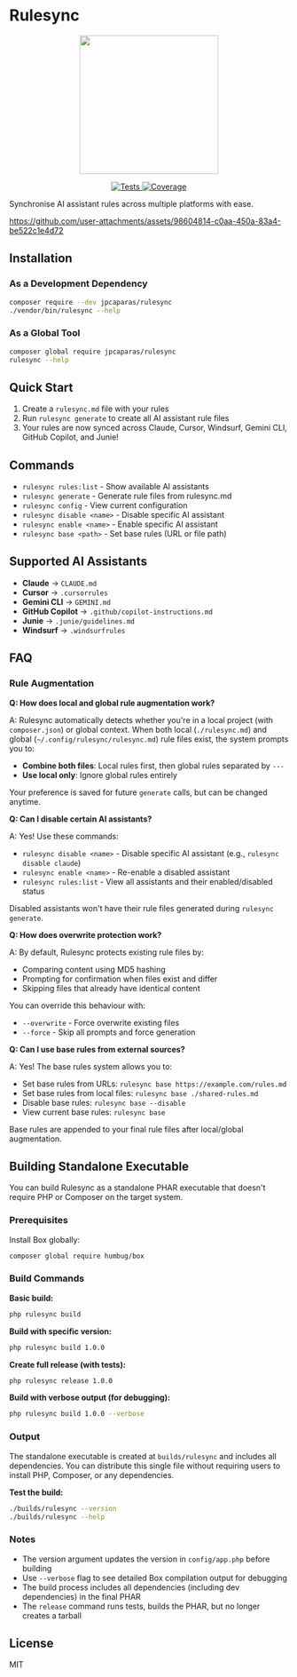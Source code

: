 # Rulesync

<p align="center">
    <img src="https://github.com/user-attachments/assets/307c2333-d2a0-449d-a5a8-50919e66746d" width="250" />
</p>

<p align="center">
    <a href="https://github.com/jpcaparas/rulesync/actions/workflows/tests.yml">
        <img src="https://github.com/jpcaparas/rulesync/actions/workflows/tests.yml/badge.svg" alt="Tests">
    </a>
    <a href="https://codecov.io/gh/jpcaparas/rulesync">
        <img src="https://codecov.io/gh/jpcaparas/rulesync/branch/main/graph/badge.svg" alt="Coverage">
    </a>
</p>

Synchronise AI assistant rules across multiple platforms with ease.

https://github.com/user-attachments/assets/98604814-c0aa-450a-83a4-be522c1e4d72

## Installation

### As a Development Dependency

```bash
composer require --dev jpcaparas/rulesync
./vendor/bin/rulesync --help
```

### As a Global Tool

```bash
composer global require jpcaparas/rulesync
rulesync --help
```

## Quick Start

1. Create a `rulesync.md` file with your rules
2. Run `rulesync generate` to create all AI assistant rule files
3. Your rules are now synced across Claude, Cursor, Windsurf, Gemini CLI, GitHub Copilot, and Junie!

## Commands

- `rulesync rules:list` - Show available AI assistants
- `rulesync generate` - Generate rule files from rulesync.md
- `rulesync config` - View current configuration
- `rulesync disable <name>` - Disable specific AI assistant
- `rulesync enable <name>` - Enable specific AI assistant
- `rulesync base <path>` - Set base rules (URL or file path)

## Supported AI Assistants

- **Claude** → `CLAUDE.md`
- **Cursor** → `.cursorrules`
- **Gemini CLI** → `GEMINI.md`
- **GitHub Copilot** → `.github/copilot-instructions.md`
- **Junie** → `.junie/guidelines.md`
- **Windsurf** → `.windsurfrules`

## FAQ

### Rule Augmentation

**Q: How does local and global rule augmentation work?**

A: Rulesync automatically detects whether you're in a local project (with `composer.json`) or global context. When both local (`./rulesync.md`) and global (`~/.config/rulesync/rulesync.md`) rule files exist, the system prompts you to:
- **Combine both files**: Local rules first, then global rules separated by `---`
- **Use local only**: Ignore global rules entirely

Your preference is saved for future `generate` calls, but can be changed anytime.

**Q: Can I disable certain AI assistants?**

A: Yes! Use these commands:
- `rulesync disable <name>` - Disable specific AI assistant (e.g., `rulesync disable claude`)
- `rulesync enable <name>` - Re-enable a disabled assistant
- `rulesync rules:list` - View all assistants and their enabled/disabled status

Disabled assistants won't have their rule files generated during `rulesync generate`.

**Q: How does overwrite protection work?**

A: By default, Rulesync protects existing rule files by:
- Comparing content using MD5 hashing
- Prompting for confirmation when files exist and differ
- Skipping files that already have identical content

You can override this behaviour with:
- `--overwrite` - Force overwrite existing files
- `--force` - Skip all prompts and force generation

**Q: Can I use base rules from external sources?**

A: Yes! The base rules system allows you to:
- Set base rules from URLs: `rulesync base https://example.com/rules.md`
- Set base rules from local files: `rulesync base ./shared-rules.md`
- Disable base rules: `rulesync base --disable`
- View current base rules: `rulesync base`

Base rules are appended to your final rule files after local/global augmentation.

## Building Standalone Executable

You can build Rulesync as a standalone PHAR executable that doesn't require PHP or Composer on the target system.

### Prerequisites

Install Box globally:
```bash
composer global require humbug/box
```

### Build Commands

**Basic build:**
```bash
php rulesync build
```

**Build with specific version:**
```bash
php rulesync build 1.0.0
```

**Create full release (with tests):**
```bash
php rulesync release 1.0.0
```

**Build with verbose output (for debugging):**
```bash
php rulesync build 1.0.0 --verbose
```

### Output

The standalone executable is created at `builds/rulesync` and includes all dependencies. You can distribute this single file without requiring users to install PHP, Composer, or any dependencies.

**Test the build:**
```bash
./builds/rulesync --version
./builds/rulesync --help
```

### Notes

- The version argument updates the version in `config/app.php` before building
- Use `--verbose` flag to see detailed Box compilation output for debugging
- The build process includes all dependencies (including dev dependencies) in the final PHAR
- The `release` command runs tests, builds the PHAR, but no longer creates a tarball

## License

MIT

